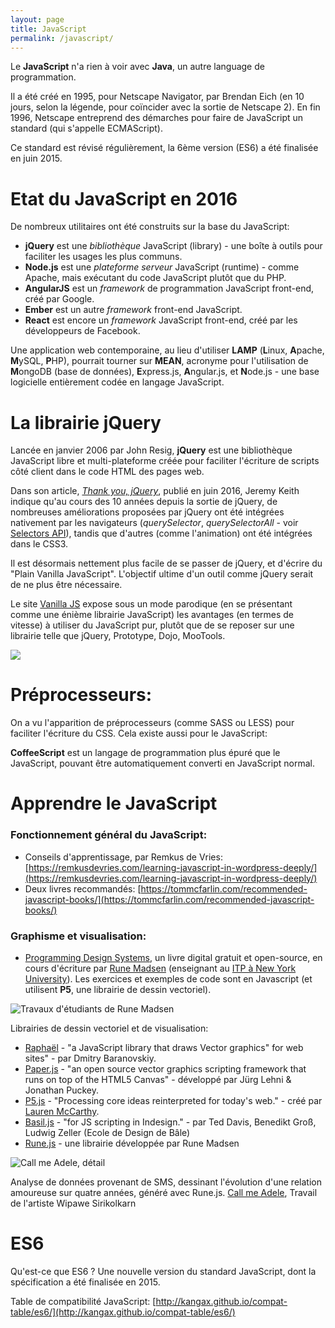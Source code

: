```yaml
---
layout: page
title: JavaScript
permalink: /javascript/
---
```


Le **JavaScript** n'a rien à voir avec **Java**, un autre language de programmation. 

Il a été créé en 1995, pour Netscape Navigator, par Brendan Eich (en 10 jours, selon la légende, pour coïncider avec la sortie de Netscape 2). En fin 1996, Netscape entreprend des démarches pour faire de JavaScript un standard (qui s'appelle ECMAScript). 

Ce standard est révisé régulièrement, la 6ème version (ES6) a été finalisée en juin 2015.

Etat du JavaScript en 2016
==

De nombreux utilitaires ont été construits sur la base du JavaScript:

- **jQuery** est une *bibliothèque* JavaScript (library) - une boîte à outils pour faciliter les usages les plus communs.
- **Node.js** est une *plateforme serveur* JavaScript (runtime) - comme Apache, mais exécutant du code JavaScript plutôt que du PHP.
- **AngularJS** est un *framework* de programmation JavaScript front-end, créé par Google.
- **Ember** est un autre *framework* front-end JavaScript.
- **React** est encore un *framework* JavaScript front-end, créé par les développeurs de Facebook.

Une application web contemporaine, au lieu d'utiliser **LAMP** (**L**inux, **A**pache, **M**ySQL, **P**HP), pourrait tourner sur **MEAN**, acronyme pour l'utilisation de **M**ongoDB (base de données), **E**xpress.js, **A**ngular.js, et **N**ode.js - une base logicielle entièrement codée en langage JavaScript.

La librairie jQuery
==

Lancée en janvier 2006 par John Resig, **jQuery** est une bibliothèque JavaScript libre et multi-plateforme créée pour faciliter l'écriture de scripts côté client dans le code HTML des pages web.

Dans son article, *[Thank you, jQuery](https://adactio.com/journal/10806)*, publié en juin 2016, Jeremy Keith indique qu'au cours des 10 années depuis la sortie de jQuery, de nombreuses améliorations proposées par jQuery ont été intégrées nativement par les navigateurs (*querySelector*, *querySelectorAll* - voir [Selectors API](https://developer.mozilla.org/en-US/docs/Web/API/Document_object_model/Locating_DOM_elements_using_selectors)), tandis que d'autres (comme l'animation) ont été intégrées dans le CSS3.

Il est désormais nettement plus facile de se passer de jQuery, et d'écrire du "Plain Vanilla JavaScript". L'objectif ultime d'un outil comme jQuery serait de ne plus être nécessaire.

Le site [Vanilla JS](http://vanilla-js.com/) expose sous un mode parodique (en se présentant comme une énième librairie JavaScript) les avantages (en termes de vitesse) à utiliser du JavaScript pur, plutôt que de se reposer sur une librairie telle que jQuery, Prototype, Dojo, MooTools.

![](/cours-html/img/Strip-Prendre-le-train-en-marche-650-final1.jpg)

Préprocesseurs:
===

On a vu l'apparition de préprocesseurs (comme SASS ou LESS) pour faciliter l'écriture du CSS. Cela existe aussi pour le JavaScript:

**CoffeeScript** est un langage de programmation plus épuré que le JavaScript, pouvant être automatiquement converti en JavaScript normal.

Apprendre le JavaScript
===

<h3>Fonctionnement général du JavaScript:</h3>

- Conseils d'apprentissage, par Remkus de Vries: [https://remkusdevries.com/learning-javascript-in-wordpress-deeply/](https://remkusdevries.com/learning-javascript-in-wordpress-deeply/)
-  Deux livres recommandés: [https://tommcfarlin.com/recommended-javascript-books/](https://tommcfarlin.com/recommended-javascript-books/)

<h3>Graphisme et visualisation:</h3>

- [Programming Design Systems](https://programmingdesignsystems.com/), un livre digital gratuit et open-source, en cours d'écriture par [Rune Madsen](https://runemadsen.com/) (enseignant au [ITP à New York University](https://tisch.nyu.edu/about/directory/itp/1490791702)). Les exercices et exemples de code sont en Javascript (et utilisent **P5**, une librairie de dessin vectoriel).

![Travaux d'étudiants de Rune Madsen](/cours-javascript/img/rune-students.jpg)

Librairies de dessin vectoriel et de visualisation:

- [Raphaël](http://dmitrybaranovskiy.github.io/raphael/) - "a JavaScript library that draws Vector graphics" for web sites" - par 	Dmitry Baranovskiy.
- [Paper.js](http://paperjs.org/) - "an open source vector graphics scripting framework that runs on top of the HTML5 Canvas" - développé par Jürg Lehni & Jonathan Puckey.
- [P5.js](http://p5js.org/) - "Processing core ideas reinterpreted for today's web." - créé par [Lauren McCarthy](http://lauren-mccarthy.com/).
- [Basil.js](http://basiljs.ch/) - "for JS scripting in Indesign." - par Ted Davis, Benedikt Groß, Ludwig Zeller (Ecole de Design de Bâle)
- [Rune.js](http://runemadsen.github.io/rune.js/) - une librairie développée par Rune Madsen

![Call me Adele, détail](/cours-javascript/img/call-me-adele.jpg)

Analyse de données provenant de SMS, dessinant l'évolution d'une relation amoureuse sur quatre années, généré avec Rune.js. [Call me Adele](https://medium.com/@wipaweeeeee/call-me-adele-f37162b6ffe5#.padbmd6fd), Travail de l'artiste Wipawe Sirikolkarn

ES6
===

Qu'est-ce que ES6 ? Une nouvelle version du standard JavaScript, dont la spécification a été finalisée en 2015.

Table de compatibilité JavaScript:
[http://kangax.github.io/compat-table/es6/](http://kangax.github.io/compat-table/es6/)

